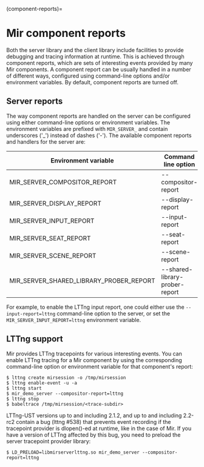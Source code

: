 (component-reports)=

# Mir component reports

Both the server library and the client library include facilities to provide
debugging and tracing information at runtime. This is achieved through
component reports, which are sets of interesting events provided by many Mir
components. A component report can be usually handled in a number of different
ways, configured using command-line options and/or environment variables. By
default, component reports are turned off.

## Server reports

The way component reports are handled on the server can be configured using
either command-line options or environment variables. The environment variables
are prefixed with `MIR_SERVER_` and contain underscores ('\_') instead of dashes
('-'). The available component reports and handlers for the server are:

| Environment variable                    | Command line option            | Handlers  |
| --------------------------------------- | ------------------------------ | --------- |
| MIR_SERVER_COMPOSITOR_REPORT            | --compositor-report            | log,lttng |
| MIR_SERVER_DISPLAY_REPORT               | --display-report               | log,lttng |
| MIR_SERVER_INPUT_REPORT                 | --input-report                 | log,lttng |
| MIR_SERVER_SEAT_REPORT                  | --seat-report                  | log       |
| MIR_SERVER_SCENE_REPORT                 | --scene-report                 | log,lttng |
| MIR_SERVER_SHARED_LIBRARY_PROBER_REPORT | --shared-library-prober-report | log,lttng |

For example, to enable the LTTng input report, one could either use the
`--input-report=lttng` command-line option to the server, or set the
`MIR_SERVER_INPUT_REPORT=lttng` environment variable.

## LTTng support

Mir provides LTTng tracepoints for various interesting events. You can enable
LTTng tracing for a Mir component by using the corresponding command-line
option or environment variable for that component's report:

```
$ lttng create mirsession -o /tmp/mirsession
$ lttng enable-event -u -a
$ lttng start
$ mir_demo_server --compositor-report=lttng
$ lttng stop
$ babeltrace /tmp/mirsession/<trace-subdir>
```

LTTng-UST versions up to and including 2.1.2, and up to and including 2.2-rc2
contain a bug (lttng #538) that prevents event recording if the tracepoint
provider is dlopen()-ed at runtime, like in the case of Mir. If you have a
version of LTTng affected by this bug, you need to preload the server
tracepoint provider library:

```
$ LD_PRELOAD=libmirserverlttng.so mir_demo_server --compositor-report=lttng
```
